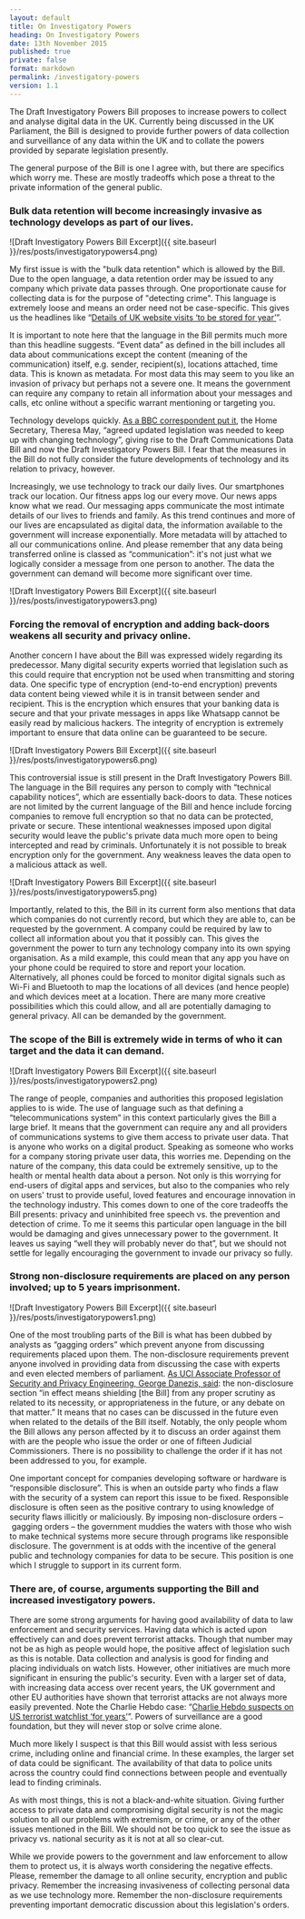 ```yaml
---
layout: default
title: On Investigatory Powers
heading: On Investigatory Powers
date: 13th November 2015
published: true
private: false
format: markdown
permalink: /investigatory-powers
version: 1.1
---
```


The Draft Investigatory Powers Bill proposes to increase powers to collect and analyse digital data in the UK. Currently being discussed in the UK Parliament, the Bill is designed to provide further powers of data collection and surveillance of any data within the UK and to collate the powers provided by separate legislation presently.

The general purpose of the Bill is one I agree with, but there are specifics which worry me. These are mostly tradeoffs which pose a threat to the private information of the general public.

### Bulk data retention will become increasingly invasive as technology develops as part of our lives.

![Draft Investigatory Powers Bill Excerpt]({{ site.baseurl }}/res/posts/investigatorypowers4.png)

My first issue is with the "bulk data retention" which is allowed by the Bill. Due to the open language, a data retention order may be issued to any company which private data passes through. One proportionate cause for collecting data is for the purpose of "detecting crime". This language is extremely loose and means an order need not be case-specific. This gives us the headlines like “[Details of UK website visits ‘to be stored for year’](http://www.bbc.co.uk/news/uk-politics-34715872)”.

It is important to note here that the language in the Bill permits much more than this headline suggests. “Event data” as defined in the bill includes all data about communications except the content (meaning of the communication) itself, e.g. sender, recipient(s), locations attached, time data. This is known as metadata. For most data this may seem to you like an invasion of privacy but perhaps not a severe one. It means the government can require any company to retain all information about your messages and calls, etc online without a specific warrant mentioning or targeting you.

Technology develops quickly. [As a BBC correspondent put it](http://www.bbc.co.uk/news/uk-politics-30816331), the Home Secretary, Theresa May, “agreed updated legislation was needed to keep up with changing technology”, giving rise to the Draft Communications Data Bill and now the Draft Investigatory Powers Bill. I fear that the measures in the Bill do not fully consider the future developments of technology and its relation to privacy, however.

Increasingly, we use technology to track our daily lives. Our smartphones track our location. Our fitness apps log our every move. Our news apps know what we read. Our messaging apps communicate the most intimate details of our lives to friends and family. As this trend continues and more of our lives are encapsulated as digital data, the information available to the government will increase exponentially. More metadata will by attached to all our communications online. And please remember that any data being transferred online is classed as “communication”: it's not just what we logically consider a message from one person to another. The data the government can demand will become more significant over time.

![Draft Investigatory Powers Bill Excerpt]({{ site.baseurl }}/res/posts/investigatorypowers3.png)

<h3 id="important">Forcing the removal of encryption and adding back-doors weakens all security and privacy online.</h3>

Another concern I have about the Bill was expressed widely regarding its predecessor. Many digital security experts worried that legislation such as this could require that encryption not be used when transmitting and storing data. One specific type of encryption (end-to-end encryption) prevents data content being viewed while it is in transit between sender and recipient. This is the encryption which ensures that your banking data is secure and that your private messages in apps like Whatsapp cannot be easily read by malicious hackers. The integrity of encryption is extremely important to ensure that data online can be guaranteed to be secure.

![Draft Investigatory Powers Bill Excerpt]({{ site.baseurl }}/res/posts/investigatorypowers6.png)

This controversial issue is still present in the Draft Investigatory Powers Bill. The language in the Bill requires any person to comply with “technical capability notices”, which are essentially back-doors to data. These notices are not limited by the current language of the Bill and hence include forcing companies to remove full encryption so that no data can be protected, private or secure. These intentional weaknesses imposed upon digital security would leave the public's private data much more open to being intercepted and read by criminals. Unfortunately it is not possible to break encryption only for the government. Any weakness leaves the data open to a malicious attack as well.

![Draft Investigatory Powers Bill Excerpt]({{ site.baseurl }}/res/posts/investigatorypowers5.png)

Importantly, related to this, the Bill in its current form also mentions that data which companies do not currently record, but which they are able to, can be requested by the government. A company could be required by law to collect all information about you that it possibly can. This gives the government the power to turn any technology company into its own spying organisation. As a mild example, this could mean that any app you have on your phone could be required to store and report your location. Alternatively, all phones could be forced to monitor digital signals such as Wi-Fi and Bluetooth to map the locations of all devices (and hence people) and which devices meet at a location. There are many more creative possibilities which this could allow, and all are potentially damaging to general privacy. All can be demanded by the government.

### The scope of the Bill is extremely wide in terms of who it can target and the data it can demand.

![Draft Investigatory Powers Bill Excerpt]({{ site.baseurl }}/res/posts/investigatorypowers2.png)

The range of people, companies and authorities this proposed legislation applies to is wide. The use of language such as that defining a “telecommunications system” in this context particularly gives the Bill a large brief. It means that the government can require any and all providers of communications systems to give them access to private user data. That is anyone who works on a digital product. Speaking as someone who works for a company storing private user data, this worries me. Depending on the nature of the company, this data could be extremely sensitive, up to the health or mental health data about a person. Not only is this worrying for end-users of digital apps and services, but also to the companies who rely on users' trust to provide useful, loved features and encourage innovation in the technology industry. This comes down to one of the core tradeoffs the Bill presents: privacy and uninhibited free speech vs. the prevention and detection of crime. To me it seems this particular open language in the bill would be damaging and gives unnecessary power to the government. It leaves us saying “well they will probably never do that”, but we should not settle for legally encouraging the government to invade our privacy so fully.

### Strong non-disclosure requirements are placed on any person involved; up to 5 years imprisonment.

![Draft Investigatory Powers Bill Excerpt]({{ site.baseurl }}/res/posts/investigatorypowers1.png)

One of the most troubling parts of the Bill is what has been dubbed by analysts as “gagging orders” which prevent anyone from discussing requirements placed upon them. The non-disclosure requirements prevent anyone involved in providing data from discussing the case with experts and even elected members of parliament. [As UCl Associate Professor of Security and Privacy Engineering, George Danezis, said](https://conspicuouschatter.wordpress.com/2015/11/05/uk-draft-ip-bill-the-last-policy-discussion-about-surveillance-before-the-mass-gagging): the non-disclosure section “in effect means shielding [the Bill] from any proper scrutiny as related to its necessity, or appropriateness in the future, or any debate on that matter.” It means that no cases can be discussed in the future even when related to the details of the Bill itself. Notably, the only people whom the Bill allows any person affected by it to discuss an order against them with are the people who issue the order or one of fifteen Judicial Commissioners. There is no possibility to challenge the order if it has not been addressed to you, for example.

One important concept for companies developing software or hardware is “responsible disclosure”. This is when an outside party who finds a flaw with the security of a system can report this issue to be fixed. Responsible disclosure is often seen as the positive contrary to using knowledge of security flaws illicitly or maliciously. By imposing non-disclosure orders – gagging orders – the government muddies the waters with those who wish to make technical systems more secure through programs like responsible disclosure. The government is at odds with the incentive of the general public and technology companies for data to be secure. This position is one which I struggle to support in its current form.

### There are, of course, arguments supporting the Bill and increased investigatory powers.

There are some strong arguments for having good availability of data to law enforcement and security services. Having data which is acted upon effectively can and does prevent terrorist attacks. Though that number may not be as high as people would hope, the positive affect of legislation such as this is notable. Data collection and analysis is good for finding and placing individuals on watch lists. However, other initiatives are much more significant in ensuring the public's security. Even with a larger set of data, with increasing data access over recent years, the UK government and other EU authorities have shown that terrorist attacks are not always more easily prevented. Note the Charlie Hebdo case: “[Charlie Hebdo suspects on US terrorist watchlist ‘for years’](http://www.theguardian.com/world/2015/jan/09/charlie-hebdo-suspects-us-terrorist-watchlist-cherif-said-kouachi)”. Powers of surveillance are a good foundation, but they will never stop or solve crime alone.

Much more likely I suspect is that this Bill would assist with less serious crime, including online and financial crime. In these examples, the larger set of data could be significant. The availability of that data to police units across the country could find connections between people and eventually lead to finding criminals.

As with most things, this is not a black-and-white situation. Giving further access to private data and compromising digital security is not the magic solution to all our problems with extremism, or crime, or any of the other issues mentioned in the Bill. We should not be too quick to see the issue as privacy vs. national security as it is not at all so clear-cut.

While we provide powers to the government and law enforcement to allow them to protect us, it is always worth considering the negative effects. Please, remember the damage to all online security, encryption and public privacy. Remember the increasing invasiveness of collecting personal data as we use technology more. Remember the non-disclosure requirements preventing important democratic discussion about this legislation's orders.
